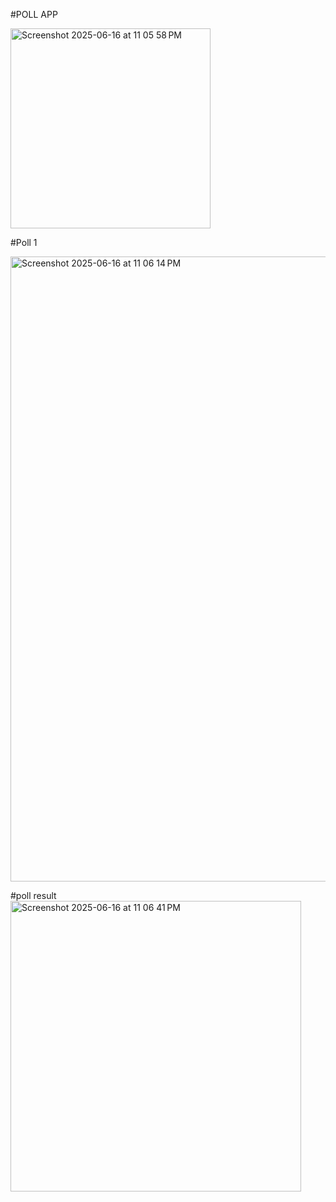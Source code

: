 #POLL APP 


<img width="320" alt="Screenshot 2025-06-16 at 11 05 58 PM" src="https://github.com/user-attachments/assets/5142ad97-2804-4aa5-93dd-cc3f2755b6e0" />



#Poll 1


<img width="1000" alt="Screenshot 2025-06-16 at 11 06 14 PM" src="https://github.com/user-attachments/assets/a52b4dc0-4205-434b-bb12-8ce3c7ac0a1d" />



#poll result
<img width="465" alt="Screenshot 2025-06-16 at 11 06 41 PM" src="https://github.com/user-attachments/assets/3ee42409-aedd-4945-a4ba-f4750094afc6" />

